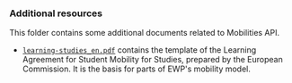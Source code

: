 ### Additional resources

This folder contains some additional documents related to Mobilities API.

* [`learning-studies_en.pdf`](learning-studies_en.pdf) contains the template
  of the Learning Agreement for Student Mobility for Studies, prepared by the
  European Commission. It is the basis for parts of EWP's mobility model.
